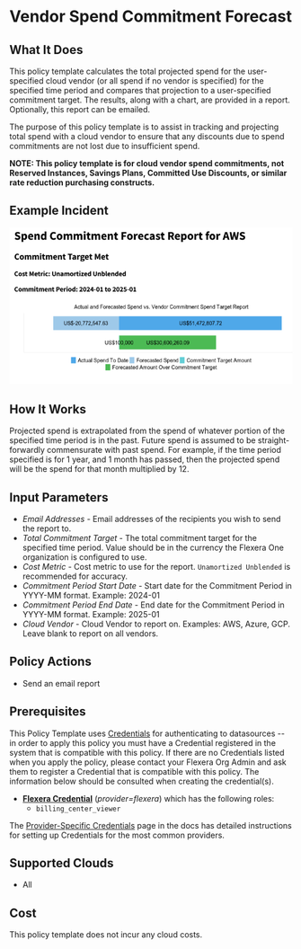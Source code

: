 # Vendor Spend Commitment Forecast

## What It Does

This policy template calculates the total projected spend for the user-specified cloud vendor (or all spend if no vendor is specified) for the specified time period and compares that projection to a user-specified commitment target. The results, along with a chart, are provided in a report. Optionally, this report can be emailed.

The purpose of this policy template is to assist in tracking and projecting total spend with a cloud vendor to ensure that any discounts due to spend commitments are not lost due to insufficient spend.

**NOTE: This policy template is for cloud vendor spend commitments, not Reserved Instances, Savings Plans, Committed Use Discounts, or similar rate reduction purchasing constructs.**

## Example Incident

![Example Incident](example.png "Example Incident")

## How It Works

Projected spend is extrapolated from the spend of whatever portion of the specified time period is in the past. Future spend is assumed to be straight-forwardly commensurate with past spend. For example, if the time period specified is for 1 year, and 1 month has passed, then the projected spend will be the spend for that month multiplied by 12.

## Input Parameters

- *Email Addresses* - Email addresses of the recipients you wish to send the report to.
- *Total Commitment Target* - The total commitment target for the specified time period. Value should be in the currency the Flexera One organization is configured to use.
- *Cost Metric* - Cost metric to use for the report. `Unamortized Unblended` is recommended for accuracy.
- *Commitment Period Start Date* - Start date for the Commitment Period in YYYY-MM format. Example: 2024-01
- *Commitment Period End Date* - End date for the Commitment Period in YYYY-MM format. Example: 2025-01
- *Cloud Vendor* - Cloud Vendor to report on. Examples: AWS, Azure, GCP. Leave blank to report on all vendors.

## Policy Actions

- Send an email report

## Prerequisites

This Policy Template uses [Credentials](https://docs.flexera.com/flexera/EN/Automation/ManagingCredentialsExternal.htm) for authenticating to datasources -- in order to apply this policy you must have a Credential registered in the system that is compatible with this policy. If there are no Credentials listed when you apply the policy, please contact your Flexera Org Admin and ask them to register a Credential that is compatible with this policy. The information below should be consulted when creating the credential(s).

- [**Flexera Credential**](https://docs.flexera.com/flexera/EN/Automation/ProviderCredentials.htm) (*provider=flexera*) which has the following roles:
  - `billing_center_viewer`

The [Provider-Specific Credentials](https://docs.flexera.com/flexera/EN/Automation/ProviderCredentials.htm) page in the docs has detailed instructions for setting up Credentials for the most common providers.

## Supported Clouds

- All

## Cost

This policy template does not incur any cloud costs.
